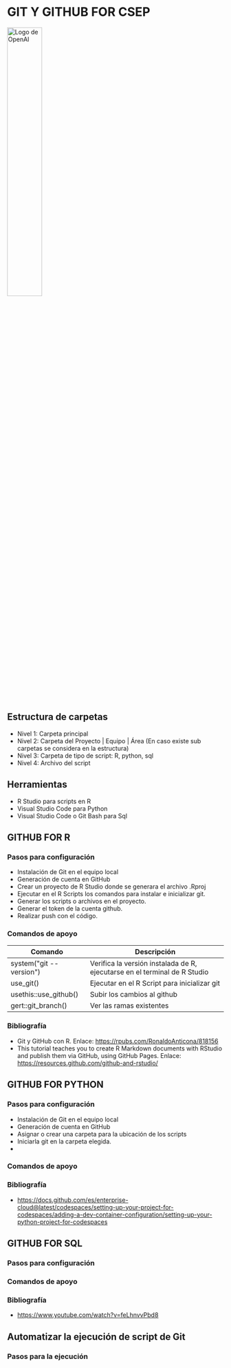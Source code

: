 # GIT Y GITHUB FOR CSEP
<img src="https://pifa.oefa.gob.pe/mfiscamb/images/oefa-logo-header.png" alt="Logo de OpenAI" width="40%" height="40%">

## Estructura de carpetas
- Nivel 1: Carpeta principal
- Nivel 2: Carpeta del Proyecto | Equipo | Área (En caso existe sub carpetas se considera en la estructura)
- Nivel 3: Carpeta de tipo de script: R, python, sql
- Nivel 4: Archivo del script

## Herramientas
- R Studio para scripts en R
- Visual Studio Code para Python
- Visual Studio Code o Git Bash para Sql

## GITHUB FOR R

### Pasos para configuración
- Instalación de Git en el equipo local
- Generación de cuenta en GitHub
- Crear un proyecto de R Studio donde se generara el archivo .Rproj
- Ejecutar en el R Scripts los comandos para instalar e inicializar git.
- Generar los scripts o archivos en el proyecto.
- Generar el token de la cuenta github.
- Realizar push con el código.

### Comandos de apoyo
|      Comando     |    Descripción   |
| ---------------- | ---------------- |
| system("git --version") | Verifica la versión instalada de R, ejecutarse en el terminal de R Studio
| use_git() | Ejecutar en el R Script para inicializar git |
| usethis::use_github() | Subir los cambios al github |
| gert::git_branch() | Ver las ramas existentes |

### Bibliografía
- Git y GitHub con R. Enlace: https://rpubs.com/RonaldoAnticona/818156
- This tutorial teaches you to create R Markdown documents with RStudio and publish them via GitHub, using GitHub Pages. Enlace: https://resources.github.com/github-and-rstudio/

## GITHUB FOR PYTHON
### Pasos para configuración
- Instalación de Git en el equipo local
- Generación de cuenta en GitHub
- Asignar o crear una carpeta para la ubicación de los scripts
- Iniciarla git en la carpeta elegida.
- 

### Comandos de apoyo

### Bibliografía
- https://docs.github.com/es/enterprise-cloud@latest/codespaces/setting-up-your-project-for-codespaces/adding-a-dev-container-configuration/setting-up-your-python-project-for-codespaces

## GITHUB FOR SQL
### Pasos para configuración

### Comandos de apoyo

### Bibliografía
- https://www.youtube.com/watch?v=feLhnvvPbd8


## Automatizar la ejecución de script de Git

### Pasos para la ejecución